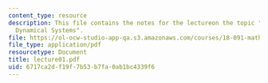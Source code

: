 ```yaml
---
content_type: resource
description: This file contains the notes for the lectureon the topic "Examples of
  Dynamical Systems".
file: https://ol-ocw-studio-app-qa.s3.amazonaws.com/courses/18-091-mathematical-exposition-spring-2005/6717ca2df19f7b53b7fa0ab1bc4339f6_lecture01.pdf
file_type: application/pdf
resourcetype: Document
title: lecture01.pdf
uid: 6717ca2d-f19f-7b53-b7fa-0ab1bc4339f6
---
```

